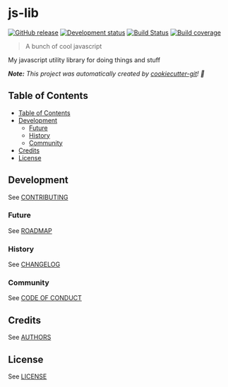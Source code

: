 # js-lib

[![GitHub release](https://img.shields.io/badge/release-v0-blue.svg)](https://github.com/dylantyates/js-lib/releases/tag/v0.0.0)
[![Development status](https://img.shields.io/badge/status-planning-red.svg)](ROADMAP.md)
[![Build Status](https://img.shields.io/badge/build-unknown-lightgrey.svg)](https://travis-ci.org/dylantyates/js-lib)
[![Build coverage](https://img.shields.io/badge/codecov-0%25-lightgrey.svg)](https://codecov.io/gh/dylantyates/js-lib)

> A bunch of cool javascript

My javascript utility library for doing things and stuff

_**Note:** This project was automatically created by [cookiecutter-git](https://github.com/NathanUrwin/cookiecutter-git)! :cookie:_

## Table of Contents

- [Table of Contents](#table-of-contents)
- [Development](#development)
  - [Future](#future)
  - [History](#history)
  - [Community](#community)
- [Credits](#credits)
- [License](#license)

## Development

See [CONTRIBUTING](CONTRIBUTING.md)

### Future

See [ROADMAP](ROADMAP.md)

### History

See [CHANGELOG](CHANGELOG.md)

### Community

See [CODE OF CONDUCT](CODE_OF_CONDUCT.md)

## Credits

See [AUTHORS](AUTHORS.md)

## License

See [LICENSE](LICENSE)
